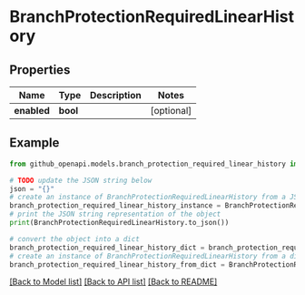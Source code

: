 # BranchProtectionRequiredLinearHistory


## Properties

Name | Type | Description | Notes
------------ | ------------- | ------------- | -------------
**enabled** | **bool** |  | [optional] 

## Example

```python
from github_openapi.models.branch_protection_required_linear_history import BranchProtectionRequiredLinearHistory

# TODO update the JSON string below
json = "{}"
# create an instance of BranchProtectionRequiredLinearHistory from a JSON string
branch_protection_required_linear_history_instance = BranchProtectionRequiredLinearHistory.from_json(json)
# print the JSON string representation of the object
print(BranchProtectionRequiredLinearHistory.to_json())

# convert the object into a dict
branch_protection_required_linear_history_dict = branch_protection_required_linear_history_instance.to_dict()
# create an instance of BranchProtectionRequiredLinearHistory from a dict
branch_protection_required_linear_history_from_dict = BranchProtectionRequiredLinearHistory.from_dict(branch_protection_required_linear_history_dict)
```
[[Back to Model list]](../README.md#documentation-for-models) [[Back to API list]](../README.md#documentation-for-api-endpoints) [[Back to README]](../README.md)


